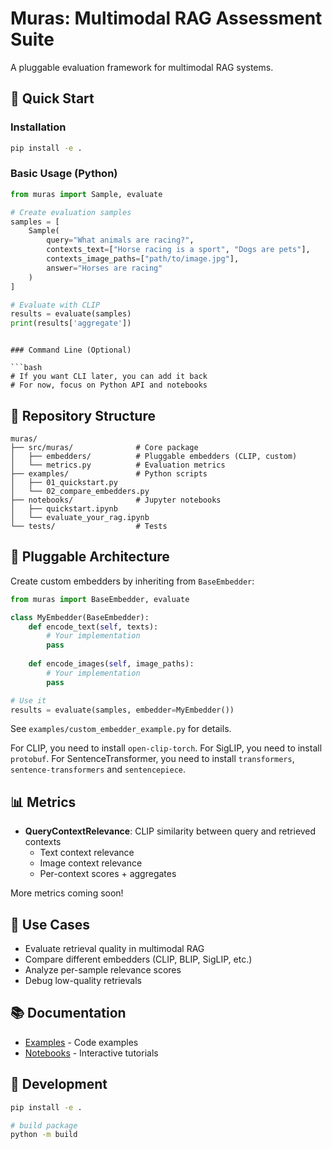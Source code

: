 # Muras: Multimodal RAG Assessment Suite

A pluggable evaluation framework for multimodal RAG systems.

## 🚀 Quick Start

### Installation

```bash
pip install -e .
```

### Basic Usage (Python)

```python
from muras import Sample, evaluate

# Create evaluation samples
samples = [
    Sample(
        query="What animals are racing?",
        contexts_text=["Horse racing is a sport", "Dogs are pets"],
        contexts_image_paths=["path/to/image.jpg"],
        answer="Horses are racing"
    )
]

# Evaluate with CLIP
results = evaluate(samples)
print(results['aggregate'])
```
```

### Command Line (Optional)

```bash
# If you want CLI later, you can add it back
# For now, focus on Python API and notebooks
```

## 📁 Repository Structure

```
muras/
├── src/muras/              # Core package
│   ├── embedders/          # Pluggable embedders (CLIP, custom)
│   └── metrics.py          # Evaluation metrics
├── examples/               # Python scripts
│   ├── 01_quickstart.py
│   └── 02_compare_embedders.py
├── notebooks/              # Jupyter notebooks
│   ├── quickstart.ipynb
│   └── evaluate_your_rag.ipynb
└── tests/                  # Tests
```

## 🔌 Pluggable Architecture

Create custom embedders by inheriting from `BaseEmbedder`:

```python
from muras import BaseEmbedder, evaluate

class MyEmbedder(BaseEmbedder):
    def encode_text(self, texts):
        # Your implementation
        pass
    
    def encode_images(self, image_paths):
        # Your implementation
        pass

# Use it
results = evaluate(samples, embedder=MyEmbedder())
```

See `examples/custom_embedder_example.py` for details.

For CLIP, you need to install `open-clip-torch`.
For SigLIP, you need to install `protobuf`.
For SentenceTransformer, you need to install `transformers`, `sentence-transformers` and `sentencepiece`.

## 📊 Metrics

- **QueryContextRelevance**: CLIP similarity between query and retrieved contexts
  - Text context relevance
  - Image context relevance
  - Per-context scores + aggregates

More metrics coming soon!

## 🎯 Use Cases

- Evaluate retrieval quality in multimodal RAG
- Compare different embedders (CLIP, BLIP, SigLIP, etc.)
- Analyze per-sample relevance scores
- Debug low-quality retrievals

## 📚 Documentation
- [Examples](examples/README.md) - Code examples
- [Notebooks](notebooks/) - Interactive tutorials

## 🔨 Development

```bash
pip install -e .

# build package
python -m build
```